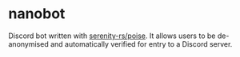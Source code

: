 # nanobot

Discord bot written with [serenity-rs/poise](https://github.com/serenity-rs/poise). It allows users to be de-anonymised and automatically verified for entry to a Discord server.
